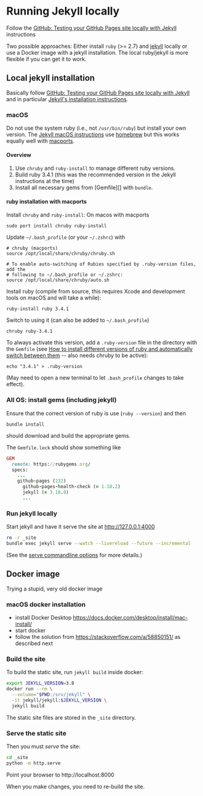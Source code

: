 # Running Jekyll locally

Follow the [GitHub: Testing your GitHub Pages site locally with
Jekyll](https://docs.github.com/en/pages/setting-up-a-github-pages-site-with-jekyll/testing-your-github-pages-site-locally-with-jekyll) instructions

Two possible approaches: Either install `ruby` (>= 2.7) and
[jekyll](https://jekyllrb.com/) locally or use a Docker image with a
jekyll installation. The local ruby/jekyll is more flexible if you can
get it to work.

## Local jekyll installation

Basically follow [GitHub: Testing your GitHub Pages site locally with
Jekyll](https://docs.github.com/en/pages/setting-up-a-github-pages-site-with-jekyll/testing-your-github-pages-site-locally-with-jekyll)
and in particular [Jekyll's  installation
instructions](https://jekyllrb.com/docs/installation/).


### macOS

Do not use the system ruby (i.e., not `/usr/bin/ruby`) but install
your own version. The [Jekyll macOS
instructions](https://jekyllrb.com/docs/installation/macos/) use
[homebrew](https://brew.sh/) but this works equally well with
[macports](https://www.macports.org/). 

#### Overview

1. Use `chruby` and `ruby-install` to manage different ruby versions.
2. Build ruby 3.4.1 (this was the recommended version in the Jekyll
   instructions at the time)
3. Install all necessary gems from [Gemfile][] with `bundle`.


#### ruby installation with macports

Install `chruby` and `ruby-install`: On macos with macports

    sudo port install chruby ruby-install

Update `~/.bash_profile` (or your `~/.zshrc`) with

    # chruby (macports)
    source /opt/local/share/chruby/chruby.sh

    # To enable auto-switching of Rubies specified by .ruby-version files, add the
    # following to ~/.bash_profile or ~/.zshrc:
    source /opt/local/share/chruby/auto.sh

Install ruby (compile from source, this requires Xcode and development
tools on macOS and will take a while):

    ruby-install ruby 3.4.1

Switch to using it (can also be added to `~/.bash_profile`)

    chruby ruby-3.4.1

To always activate this version, add a `.ruby-version` file in the
directory with the `Gemfile` (see [How to install different versions
of ruby and automatically switch between them](https://www.moncefbelyamani.com/how-to-install-xcode-homebrew-git-rvm-ruby-on-mac/#how-to-install-different-versions-of-ruby-and-switch-between-them)
-- also needs chruby to be active):

    echo "3.4.1" > .ruby-version

(May need to open a new terminal to let `.bash_profile` changes to take effect).


### All OS: install gems (including jekyll)

Ensure that the correct version of ruby is use (`ruby --version`) and
then 

    bundle install
	
should download and build the appropriate gems.

The `Gemfile.lock` should show something like
```ruby
GEM
  remote: https://rubygems.org/
  specs:
    ...
    github-pages (232)
      github-pages-health-check (= 1.18.2)
      jekyll (= 3.10.0)
      ...
```

### Run jekyll locally

Start jekyll and have it serve the site at http://127.0.0.1:4000
```bash
rm -r _site
bundle exec jekyll serve --watch --livereload --future --incremental
```

(See the [serve commandline
options](https://jekyllrb.com/docs/configuration/options/#serve-command-options)
for more details.)



## Docker image

Trying a stupid, very old docker image

### macOS docker installation

- install Docker Desktop https://docs.docker.com/desktop/install/mac-install/
- start docker
- follow the solution from  https://stackoverflow.com/a/58850151/ as
  described next


### Build the site

To build the static site, run `jekyll build` inside docker:
```bash
export JEKYLL_VERSION=3.8
docker run --rm \
  --volume="$PWD:/srv/jekyll" \
  -it jekyll/jekyll:$JEKYLL_VERSION \
  jekyll build
```
The static site files are stored in the `_site` directory.

### Serve the static site

Then you must *serve* the site:
```bash
cd _site
python -m http.serve
```

Point your browser to http://localhost:8000

When you make changes, you need to re-build the site.



